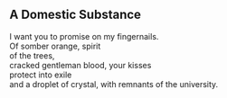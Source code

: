A Domestic Substance
--------------------
I want you to promise on my fingernails.  
Of somber orange, spirit  
of the trees,  
cracked gentleman blood, your kisses  
protect into exile  
and a droplet of crystal, with remnants of the university.  
